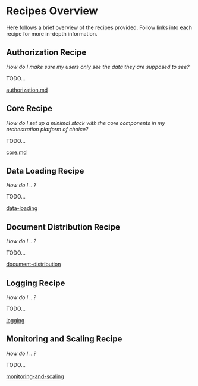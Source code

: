 # Recipes Overview

Here follows a brief overview of the recipes provided. Follow links into each recipe for more in-depth information.

## Authorization Recipe

_How do I make sure my users only see the data they are supposed to see?_

TODO...

[authorization.md](./recipes/authorization.md)

## Core Recipe

_How do I set up a minimal stack with the core components in my orchestration platform of choice?_

TODO...

[core.md](./recipes/core.md)

## Data Loading Recipe

_How do I ...?_

TODO...

[data-loading](./recipes/data-loading.md)

## Document Distribution Recipe

_How do I ...?_

TODO...

[document-distribution](./recipes/document-distribution.md)

## Logging Recipe

_How do I ...?_

TODO...

[logging](./recipes/logging.md)

## Monitoring and Scaling Recipe

_How do I ...?_

TODO...

[monitoring-and-scaling](./recipes/monitoring-and-scaling.md)
